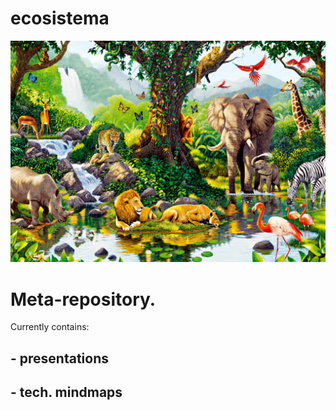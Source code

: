 # ecosistema

![ecosistema](ecosistema.jpeg)


# Meta-repository.

Currently contains:

##  -  presentations
##  -  tech. mindmaps
